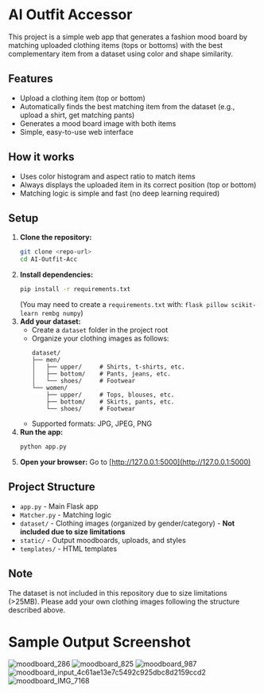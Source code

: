 # AI Outfit Accessor

This project is a simple web app that generates a fashion mood board by matching uploaded clothing items (tops or bottoms) with the best complementary item from a dataset using color and shape similarity.

## Features
- Upload a clothing item (top or bottom)
- Automatically finds the best matching item from the dataset (e.g., upload a shirt, get matching pants)
- Generates a mood board image with both items
- Simple, easy-to-use web interface

## How it works
- Uses color histogram and aspect ratio to match items
- Always displays the uploaded item in its correct position (top or bottom)
- Matching logic is simple and fast (no deep learning required)

## Setup
1. **Clone the repository:**
   ```bash
   git clone <repo-url>
   cd AI-Outfit-Acc
   ```
2. **Install dependencies:**
   ```bash
   pip install -r requirements.txt
   ```
   (You may need to create a `requirements.txt` with: `flask pillow scikit-learn rembg numpy`)
3. **Add your dataset:**
   - Create a `dataset` folder in the project root
   - Organize your clothing images as follows:
     ```
     dataset/
     ├── men/
     │   ├── upper/     # Shirts, t-shirts, etc.
     │   ├── bottom/    # Pants, jeans, etc.
     │   └── shoes/     # Footwear
     └── women/
         ├── upper/     # Tops, blouses, etc.
         ├── bottom/    # Skirts, pants, etc.
         └── shoes/     # Footwear
     ```
   - Supported formats: JPG, JPEG, PNG
4. **Run the app:**
   ```bash
   python app.py
   ```
5. **Open your browser:**
   Go to [http://127.0.0.1:5000](http://127.0.0.1:5000)

## Project Structure
- `app.py` - Main Flask app
- `Matcher.py` - Matching logic
- `dataset/` - Clothing images (organized by gender/category) - **Not included due to size limitations**
- `static/` - Output moodboards, uploads, and styles
- `templates/` - HTML templates

## Note
The dataset is not included in this repository due to size limitations (>25MB). Please add your own clothing images following the structure described above.

# Sample Output Screenshot
![moodboard_286](https://github.com/user-attachments/assets/e0707c6f-30c6-4c73-b973-b019ff1272f1)
![moodboard_825](https://github.com/user-attachments/assets/da8848ce-33b9-4cc2-a0fa-44dec3daa08d)
![moodboard_987](https://github.com/user-attachments/assets/00926080-16f5-4752-82a7-7a22cc7e51f2)
![moodboard_input_4c61ae13e7c5492c925dbc8d2159ccd2](https://github.com/user-attachments/assets/c71cba87-67cf-471f-b36d-0f59f9a42ab2)
![moodboard_IMG_7168](https://github.com/user-attachments/assets/0605e429-fd29-4aef-9dae-ae4718d26d9d)



